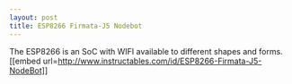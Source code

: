 ```yaml
---
layout: post
title: ESP8266 Firmata-J5 Nodebot
---
```



The ESP8266 is an SoC with WIFI available to different shapes and forms. 
[[embed url=http://www.instructables.com/id/ESP8266-Firmata-J5-NodeBot]]
